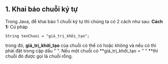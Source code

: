 ## 1. Khai báo chuỗi ký tự

Trong Java, để khai báo 1 chuỗi ký tự thì chúng ta có 2 cách như sau:
**Cách 1:**
Cú pháp
```
String tenChuoi = "giá_trị_khởi_tạo";
```
trong đó, **giá_trị_khởi_tạo** của chuỗi có thể có hoặc không và nếu có thì phải đặt trong cặp dấu " ". Nếu một chuỗi có **giá_trị_khởi_tạo = " " **thì chuỗi đó được gọi là chuỗi rỗng.

